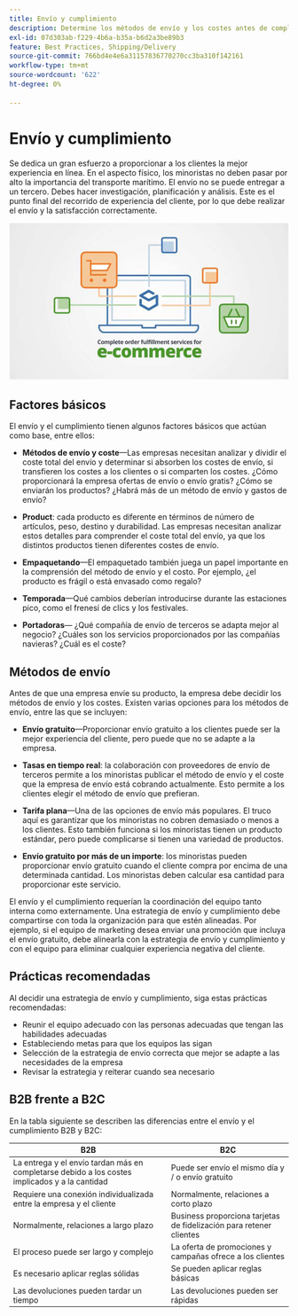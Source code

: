 ```yaml
---
title: Envío y cumplimiento
description: Determine los métodos de envío y los costes antes de completar su proyecto de comercio electrónico.
exl-id: 07d303ab-f229-4b6a-b35a-b6d2a3be89b3
feature: Best Practices, Shipping/Delivery
source-git-commit: 766bd4e4e6a31157836770270cc3ba310f142161
workflow-type: tm+mt
source-wordcount: '622'
ht-degree: 0%

---
```


# Envío y cumplimiento

Se dedica un gran esfuerzo a proporcionar a los clientes la mejor experiencia en línea. En el aspecto físico, los minoristas no deben pasar por alto la importancia del transporte marítimo. El envío no se puede entregar a un tercero. Debes hacer investigación, planificación y análisis. Este es el punto final del recorrido de experiencia del cliente, por lo que debe realizar el envío y la satisfacción correctamente.

![Diagrama de envío y cumplimiento](../../assets/playbooks/shipping-fulfillment.png)

## Factores básicos

El envío y el cumplimiento tienen algunos factores básicos que actúan como base, entre ellos:

- **Métodos de envío y coste**—Las empresas necesitan analizar y dividir el coste total del envío y determinar si absorben los costes de envío, si transfieren los costes a los clientes o si comparten los costes. ¿Cómo proporcionará la empresa ofertas de envío o envío gratis? ¿Cómo se enviarán los productos? ¿Habrá más de un método de envío y gastos de envío?

- **Product**: cada producto es diferente en términos de número de artículos, peso, destino y durabilidad. Las empresas necesitan analizar estos detalles para comprender el coste total del envío, ya que los distintos productos tienen diferentes costes de envío.

- **Empaquetando**—El empaquetado también juega un papel importante en la comprensión del método de envío y el costo. Por ejemplo, ¿el producto es frágil o está envasado como regalo?

- **Temporada**—Qué cambios deberían introducirse durante las estaciones pico, como el frenesí de clics y los festivales.

- **Portadoras**— ¿Qué compañía de envío de terceros se adapta mejor al negocio? ¿Cuáles son los servicios proporcionados por las compañías navieras? ¿Cuál es el coste?

## Métodos de envío

Antes de que una empresa envíe su producto, la empresa debe decidir los métodos de envío y los costes. Existen varias opciones para los métodos de envío, entre las que se incluyen:

- **Envío gratuito**—Proporcionar envío gratuito a los clientes puede ser la mejor experiencia del cliente, pero puede que no se adapte a la empresa.

- **Tasas en tiempo real**: la colaboración con proveedores de envío de terceros permite a los minoristas publicar el método de envío y el coste que la empresa de envío está cobrando actualmente. Esto permite a los clientes elegir el método de envío que prefieran.

- **Tarifa plana**—Una de las opciones de envío más populares. El truco aquí es garantizar que los minoristas no cobren demasiado o menos a los clientes. Esto también funciona si los minoristas tienen un producto estándar, pero puede complicarse si tienen una variedad de productos.

- **Envío gratuito por más de un importe**: los minoristas pueden proporcionar envío gratuito cuando el cliente compra por encima de una determinada cantidad. Los minoristas deben calcular esa cantidad para proporcionar este servicio.

El envío y el cumplimiento requerían la coordinación del equipo tanto interna como externamente. Una estrategia de envío y cumplimiento debe compartirse con toda la organización para que estén alineadas. Por ejemplo, si el equipo de marketing desea enviar una promoción que incluya el envío gratuito, debe alinearla con la estrategia de envío y cumplimiento y con el equipo para eliminar cualquier experiencia negativa del cliente.

## Prácticas recomendadas

Al decidir una estrategia de envío y cumplimiento, siga estas prácticas recomendadas:

- Reunir el equipo adecuado con las personas adecuadas que tengan las habilidades adecuadas
- Estableciendo metas para que los equipos las sigan
- Selección de la estrategia de envío correcta que mejor se adapte a las necesidades de la empresa
- Revisar la estrategia y reiterar cuando sea necesario

## B2B frente a B2C

En la tabla siguiente se describen las diferencias entre el envío y el cumplimiento B2B y B2C:

| B2B | B2C |
|----------------------------------------------------------------------------------------------|------------------------------------------------------|
| La entrega y el envío tardan más en completarse debido a los costes implicados y a la cantidad | Puede ser envío el mismo día y / o envío gratuito |
| Requiere una conexión individualizada entre la empresa y el cliente | Normalmente, relaciones a corto plazo |
| Normalmente, relaciones a largo plazo | Business proporciona tarjetas de fidelización para retener clientes |
| El proceso puede ser largo y complejo | La oferta de promociones y campañas ofrece a los clientes |
| Es necesario aplicar reglas sólidas | Se pueden aplicar reglas básicas |
| Las devoluciones pueden tardar un tiempo | Las devoluciones pueden ser rápidas |
